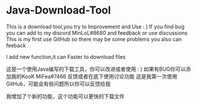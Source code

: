 # Java-Download-Tool
This is a download tool,you try to Improvement and Use : )
If you find bug you can add to my discord MinLoL#8680 and feedback or use discussions
This is my first use GitHub so there may be some problems you also can feeback

I add new function,it can Faster to download files

这是一个使用Java编写的下载工具，你可以改进或者使用 : )
如果有BUG你可以添加我的KooK MiFea#7466 反馈或者在底下使用讨论功能
这是我第一次使用GitHub，可能会有些问题所以你可以反馈给我

我增加了个新的功能，这个功能可以更快的下载文件
